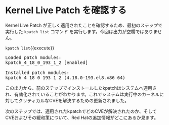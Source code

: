 # Kernel Live Patch を確認する

Kernel Live Patch が正しく適用されたことを確認するため、最初のステップで実行した `kpatch list` コマンド を実行します。今回は出力が空欄ではありません。

`kpatch list`{{execute}}

<pre class="file">
Loaded patch modules:
kpatch_4_18_0_193_1_2 [enabled]

Installed patch modules:
kpatch_4_18_0_193_1_2 (4.18.0-193.el8.x86_64)
</pre>

この出力から、前のステップでインストールしたkpatchはシステムへ適用され、有効化されていることがわかります。これでシステムは実行中のカーネルに対してクリティカルなCVEを解決するための更新されました。

次のステップでは、適用されたkpatchでどのCVEが解決されたのか、そしてCVEおよびその緩和策について、Red Hatの追加情報がどこにあるか見ます。

